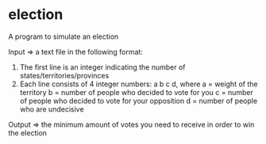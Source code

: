 # election
A program to simulate an election

Input => a text file in the following format:
1. The first line is an integer indicating the number of states/territories/provinces
2. Each line consists of 4 integer numbers: a b c d, where
   a = weight of the territory
   b = number of people who decided to vote for you
   c = number of people who decided to vote for your opposition
   d = number of people who are undecisive

Output => the minimum amount of votes you need to receive in order to win the election
